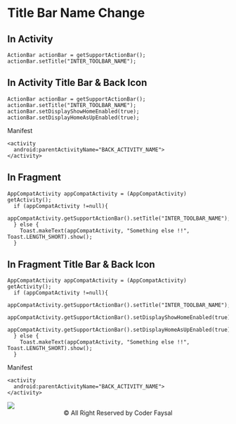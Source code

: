 # Title Bar Name Change

## In Activity
```
ActionBar actionBar = getSupportActionBar();
actionBar.setTitle("INTER_TOOLBAR_NAME");
```

## In Activity Title Bar & Back Icon
```
ActionBar actionBar = getSupportActionBar();
actionBar.setTitle("INTER_TOOLBAR_NAME");
actionBar.setDisplayShowHomeEnabled(true);
actionBar.setDisplayHomeAsUpEnabled(true);
```

Manifest
```
<activity
  android:parentActivityName="BACK_ACTIVITY_NAME">
</activity>
```



## In Fragment
```
AppCompatActivity appCompatActivity = (AppCompatActivity) getActivity();
  if (appCompatActivity !=null){
    appCompatActivity.getSupportActionBar().setTitle("INTER_TOOLBAR_NAME");
  } else {
    Toast.makeText(appCompatActivity, "Something else !!", Toast.LENGTH_SHORT).show();
  }
```

## In Fragment Title Bar & Back Icon

```
AppCompatActivity appCompatActivity = (AppCompatActivity) getActivity();
  if (appCompatActivity !=null){
    appCompatActivity.getSupportActionBar().setTitle("INTER_TOOLBAR_NAME");
    appCompatActivity.getSupportActionBar().setDisplayShowHomeEnabled(true);
    appCompatActivity.getSupportActionBar().setDisplayHomeAsUpEnabled(true);
  } else {
    Toast.makeText(appCompatActivity, "Something else !!", Toast.LENGTH_SHORT).show();
  }
```

Manifest
```
<activity
  android:parentActivityName="BACK_ACTIVITY_NAME">
</activity>
```

<img src="https://i.ibb.co/q0qWF0H/download.png"/>



<center>© All Right Reserved by Coder Faysal</center>




